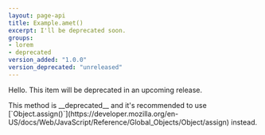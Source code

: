 ```yaml
---
layout: page-api
title: Example.amet()
excerpt: I'll be deprecated soon.
groups:
- lorem
- deprecated
version_added: "1.0.0"
version_deprecated: "unreleased"
---
```


Hello. This item will be deprecated in an upcoming release.

<p class="note note--warning" markdown="1">This method is __deprecated__ and it's recommended to use [`Object.assign()`](https://developer.mozilla.org/en-US/docs/Web/JavaScript/Reference/Global_Objects/Object/assign) instead.</p>
